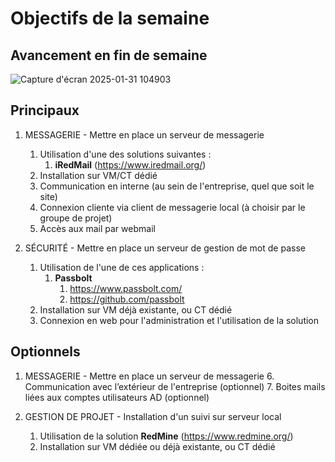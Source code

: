 # Objectifs de la semaine

## Avancement en fin de semaine

![Capture d'écran 2025-01-31 104903](https://github.com/user-attachments/assets/3cee2b8b-7c77-4b44-a18f-2e20ae5c096d)

## Principaux 
1. MESSAGERIE - Mettre en place un serveur de messagerie
	1. Utilisation d'une des solutions suivantes :
		1. **iRedMail** (https://www.iredmail.org/)
	2. Installation sur VM/CT dédié
	3. Communication en interne (au sein de l'entreprise, quel que soit le site)
	4. Connexion cliente via client de messagerie local (à choisir par le groupe de projet)
	5. Accès aux mail par webmail

2. SÉCURITÉ - Mettre en place un serveur de gestion de mot de passe
	1. Utilisation de l'une de ces applications :
		1. **Passbolt**
			1. https://www.passbolt.com/
			2. https://github.com/passbolt
    2. Installation sur VM déjà existante, ou CT dédié
	3. Connexion en web pour l'administration et l'utilisation de la solution



## Optionnels
1. MESSAGERIE - Mettre en place un serveur de messagerie
	6. Communication avec l’extérieur de l'entreprise (optionnel)
	7. Boites mails liées aux comptes utilisateurs AD (optionnel)

2. GESTION DE PROJET - Installation d'un suivi sur serveur local
	1. Utilisation de la solution **RedMine** (https://www.redmine.org/)
	2. Installation sur VM dédiée ou déjà existante, ou CT dédié
